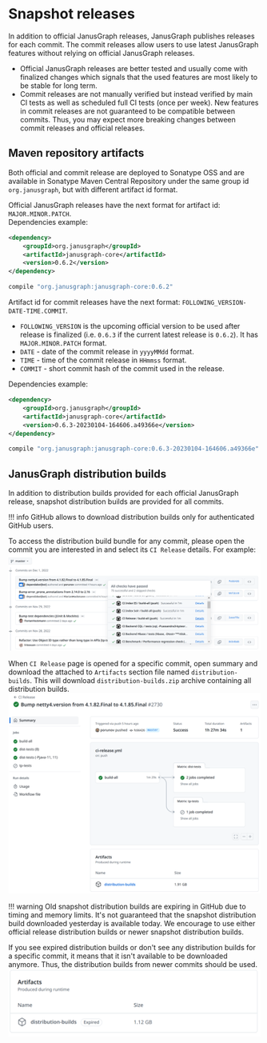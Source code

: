 # Snapshot releases

In addition to official JanusGraph releases, JanusGraph publishes 
releases for each commit. The commit releases allow users to use latest
JanusGraph features without relying on official JanusGraph releases.

- Official JanusGraph releases are better tested and usually come with finalized
  changes which signals that the used features are most likely to be stable for long term.
- Commit releases are not manually verified but instead verified by main CI tests as
  well as scheduled full CI tests (once per week). New features in commit releases are not
  guaranteed to be compatible between commits. Thus, you may expect more breaking changes between
  commit releases and official releases.

## Maven repository artifacts

Both official and commit release are deployed to Sonatype OSS and are available in Sonatype Maven Central Repository 
under the same group id `org.janusgraph`, but with different artifact id format.  

Official JanusGraph releases have the next format for artifact id: `MAJOR.MINOR.PATCH`.  
Dependencies example:

```xml tab='Maven'
<dependency>
    <groupId>org.janusgraph</groupId>
    <artifactId>janusgraph-core</artifactId>
    <version>0.6.2</version>
</dependency>
```

```groovy tab='Gradle'
compile "org.janusgraph:janusgraph-core:0.6.2"
```

Artifact id for commit releases have the next format: `FOLLOWING_VERSION-DATE-TIME.COMMIT`.  

- `FOLLOWING_VERSION` is the upcoming official version to be used after release is finalized (i.e. `0.6.3` if the current latest release is `0.6.2`). 
It has `MAJOR.MINOR.PATCH` format.
- `DATE` - date of the commit release in `yyyyMMdd` format.
- `TIME` - time of the commit release in `HHmmss` format.
- `COMMIT` - short commit hash of the commit used in the release.

Dependencies example:

```xml tab='Maven'
<dependency>
    <groupId>org.janusgraph</groupId>
    <artifactId>janusgraph-core</artifactId>
    <version>0.6.3-20230104-164606.a49366e</version>
</dependency>
```

```groovy tab='Gradle'
compile "org.janusgraph:janusgraph-core:0.6.3-20230104-164606.a49366e"
```

## JanusGraph distribution builds

In addition to distribution builds provided for each official JanusGraph release, snapshot distribution builds are
provided for all commits.

!!! info
    GitHub allows to download distribution builds only for authenticated GitHub users.

To access the distribution build bundle for any commit, please open the commit you are interested in and select its
`CI Release` details. For example:
![](github_release_ci.png)

When `CI Release` page is opened for a specific commit, open summary and download the attached to `Artifacts` section
file named `distribution-builds`. This will download `distribution-builds.zip` archive containing all distribution builds.
![](github_distribution_builds.png)

!!! warning
    Old snapshot distribution builds are expiring in GitHub due to timing and memory limits. It's not guaranteed that
    the snapshot distribution build downloaded yesterday is available today. We encourage to use either official release
    distribution builds or newer snapshot distribution builds.

If you see expired distribution builds or don't see any distribution builds for a specific commit, it means that it isn't
available to be downloaded anymore. Thus, the distribution builds from newer commits should be used.
![](github_expired_distribution_builds.png)
